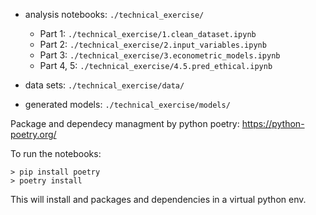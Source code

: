
* analysis notebooks: `./technical_exercise/`
    * Part 1: `./technical_exercise/1.clean_dataset.ipynb`
    * Part 2: `./technical_exercise/2.input_variables.ipynb`
    * Part 3: `./technical_exercise/3.econometric_models.ipynb`
    * Part 4, 5: `./technical_exercise/4.5.pred_ethical.ipynb`


* data sets: `./technical_exercise/data/`
* generated models: `./technical_exercise/models/` 

Package and dependecy managment by python poetry: https://python-poetry.org/

To run the notebooks: 
```
> pip install poetry
> poetry install 
```

This will install and packages and dependencies in a virtual python env. 